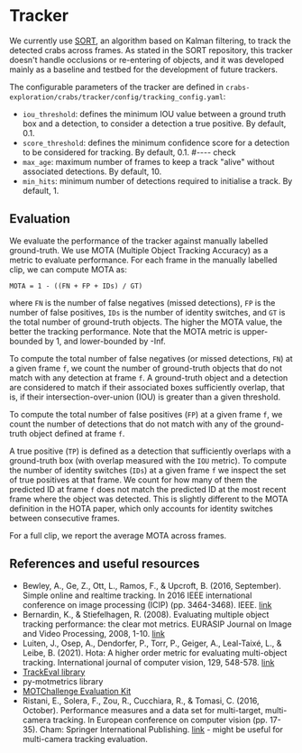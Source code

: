 # Tracker

We currently use [SORT](https://github.com/abewley/sort), an algorithm based on Kalman filtering, to track the detected crabs across frames. As stated in the SORT repository, this tracker doesn't handle occlusions or re-entering of objects, and it was developed mainly as a baseline and testbed for the development of future trackers.

The configurable parameters of the tracker are defined in `crabs-exploration/crabs/tracker/config/tracking_config.yaml`:

- `iou_threshold`: defines the minimum IOU value between a ground truth box and a detection, to consider a detection a true positive. By default, 0.1.
- `score_threshold`: defines the minimum confidence score for a detection to be considered for tracking. By default, 0.1. #---- check
- `max_age`: maximum number of frames to keep a track "alive" without associated detections. By default, 10.
- `min_hits`: minimum number of detections required to initialise a track. By default, 1.

## Evaluation

We evaluate the performance of the tracker against manually labelled ground-truth. We use MOTA (Multiple Object Tracking Accuracy) as a metric to evaluate performance. For each frame in the manually labelled clip, we can compute MOTA as:

```
MOTA = 1 - ((FN + FP + IDs) / GT)
```

where `FN` is the number of false negatives (missed detections), `FP` is the number of false positives, `IDs` is the number of identity switches, and `GT` is the total number of ground-truth objects. The higher the MOTA value, the better the tracking performance. Note that the MOTA metric is upper-bounded by 1, and lower-bounded by -Inf.

To compute the total number of false negatives (or missed detections, `FN`) at a given frame `f`, we count the number of ground-truth objects that do not match with any detection at frame `f`. A ground-truth object and a detection are considered to match if their associated boxes sufficiently overlap, that is, if their intersection-over-union (IOU) is greater than a given threshold.

To compute the total number of false positives (`FP`) at a given frame `f`, we count the number of detections that do not match with any of the ground-truth object defined at frame `f`.

A true positive (`TP`) is defined as a detection that sufficiently overlaps with a ground-truth box (with overlap measured with the `IOU` metric). To compute the number of identity switches (`IDs`) at a given frame `f` we inspect the set of true positives at that frame. We count for how many of them the predicted ID at frame `f` does not match the predicted ID at the most recent frame where the object was detected. This is slightly different to the MOTA definition in the HOTA paper, which only accounts for identity switches between consecutive frames.

For a full clip, we report the average MOTA across frames.

## References and useful resources

- Bewley, A., Ge, Z., Ott, L., Ramos, F., & Upcroft, B. (2016, September). Simple online and realtime tracking. In 2016 IEEE international conference on image processing (ICIP) (pp. 3464-3468). IEEE. [link](https://arxiv.org/abs/1602.00763)
- Bernardin, K., & Stiefelhagen, R. (2008). Evaluating multiple object tracking performance: the clear mot metrics. EURASIP Journal on Image and Video Processing, 2008, 1-10. [link](https://link.springer.com/article/10.1155/2008/246309)
- Luiten, J., Osep, A., Dendorfer, P., Torr, P., Geiger, A., Leal-Taixé, L., & Leibe, B. (2021). Hota: A higher order metric for evaluating multi-object tracking. International journal of computer vision, 129, 548-578. [link](https://link.springer.com/article/10.1007/s11263-020-01375-2)
- [TrackEval library](https://github.com/JonathonLuiten/TrackEval)
- py-motmetrics library
- [MOTChallenge Evaluation Kit](https://github.com/dendorferpatrick/MOTChallengeEvalKit)
- Ristani, E., Solera, F., Zou, R., Cucchiara, R., & Tomasi, C. (2016, October). Performance measures and a data set for multi-target, multi-camera tracking. In European conference on computer vision (pp. 17-35). Cham: Springer International Publishing. [link](https://arxiv.org/abs/1609.01775) - might be useful for multi-camera tracking evaluation.
